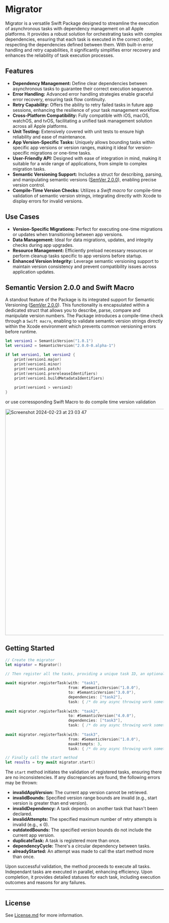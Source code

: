 # Migrator

Migrator is a versatile Swift Package designed to streamline the execution of asynchronous tasks with dependency management on all Apple platforms. It provides a robust solution for orchestrating tasks with complex dependencies, ensuring that each task is executed in the correct order, respecting the dependencies defined between them. With built-in error handling and retry capabilities, it significantly simplifies error recovery and enhances the reliability of task execution processes.

## Features
* **Dependency Management:** Define clear dependencies between asynchronous tasks to guarantee their correct execution sequence.
* **Error Handling:** Advanced error handling strategies enable graceful error recovery, ensuring task flow continuity.
* **Retry Capability:** Offers the ability to retry failed tasks in future app sessions, enhancing the resilience of your task management workflow.
* **Cross-Platform Compatibility:** Fully compatible with iOS, macOS, watchOS, and tvOS, facilitating a unified task management solution across all Apple platforms.
* **Unit Testing:** Extensively covered with unit tests to ensure high reliability and ease of maintenance.
* **App Version-Specific Tasks:** Uniquely allows bounding tasks within specific app versions or version ranges, making it ideal for version-specific migrations or one-time tasks.
* **User-Friendly API:** Designed with ease of integration in mind, making it suitable for a wide range of applications, from simple to complex migration tasks.
* **Semantic Versioning Support:** Includes a struct for describing, parsing, and manipulating semantic versions ([SemVer 2.0.0](https://semver.org/)), enabling precise version control.
* **Compile-Time Version Checks:** Utilizes a *Swift macro* for compile-time validation of semantic version strings, integrating directly with Xcode to display errors for invalid versions.

## Use Cases
* **Version-Specific Migrations:** Perfect for executing one-time migrations or updates when transitioning between app versions.
* **Data Management:** Ideal for data migrations, updates, and integrity checks during app upgrades.
* **Resource Management:** Efficiently preload necessary resources or perform cleanup tasks specific to app versions before startup.
* **Enhanced Version Integrity:** Leverage semantic versioning support to maintain version consistency and prevent compatibility issues across application updates.

## Semantic Version 2.0.0 and Swift Macro

A standout feature of the Package is its integrated support for Semantic Versioning ([SemVer 2.0.0](https://semver.org/)). This functionality is encapsulated within a dedicated struct that allows you to describe, parse, compare and manipulate version numbers. The Package introduces a compile-time check through a `Swift macro`, enabling to validate semantic version strings directly within the Xcode environment which prevents common versioning errors before runtime.

```swift
let version1 = SemanticVersion("1.0.1")
let version2 = SemanticVersion("2.0.0-0.alpha-1")

if let version1, let version2 {
    print(version1.major)
    print(version1.minor)
    print(version1.patch)
    print(version1.prereleaseIdentifiers)
    print(version1.buildMetadataIdentifiers)
            
    print(version1 > version2)
}
```

or use corressponding Swift Macro to do compile time version validation

<img width="719" alt="Screenshot 2024-02-23 at 23 03 47" src="https://github.com/narek-sv/Migrator/assets/23353201/b25dbc55-ab5b-406d-8077-999adf57f6dc">

## Getting Started

```swift
// Create the migrator
let migrator = Migrator()

// Then register all the tasks, providing a unique task ID, an optional app version range for execution, any dependencies on other tasks, and the number of retry attempts for the next app session in case of failure.
        
await migrator.registerTask(with: "task1",
                            from: #SemanticVersion("1.0.0"),
                            to: #SemanticVersion("3.0.0"),
                            dependencies: ["task2"],
                            task: { /* do any async throwing work something */ })
        
await migrator.registerTask(with: "task2",
                            to: #SemanticVersion("4.0.0"),
                            dependencies: ["task3"],
                            task: { /* do any async throwing work something */ })
        
await migrator.registerTask(with: "task3",
                            from: #SemanticVersion("1.0.0"),
                            maxAttempts: 3,
                            task: { /* do any async throwing work something */ })

// Finally call the start method
let results = try await migrator.start()
```

The `start` method initiates the validation of registered tasks, ensuring there are no inconsistencies. If any discrepancies are found, the following errors may be thrown:

* **invalidAppVersion:** The current app version cannot be retrieved.
* **invalidBounds:** Specified version range bounds are invalid (e.g., start version is greater than end version).
* **invalidDependency:** A task depends on another task that hasn't been declared.
* **invalidAttempts:** The specified maximum number of retry attempts is invalid (e.g., ≤ 0).
* **outdatedBounds:** The specified version bounds do not include the current app version.
* **duplicateTask:** A task is registered more than once.
* **dependencyCycle:** There's a circular dependency between tasks.
* **alreadyStarted:** An attempt was made to call the start method more than once.

Upon successful validation, the method proceeds to execute all tasks. Independant tasks are executed in parallel, enhancing efficiency. Upon completion, it provides detailed statuses for each task, including execution outcomes and reasons for any failures.

---
## License

See [License.md](https://github.com/narek-sv/Migrator/blob/main/LICENSE) for more information.



